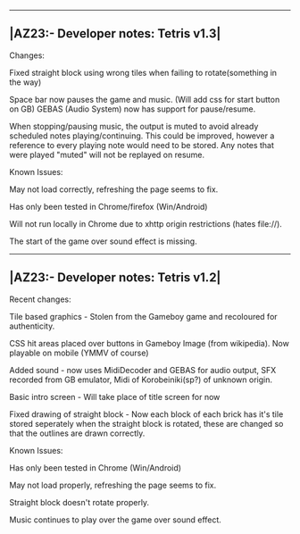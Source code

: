  ___________________________________
|AZ23:- Developer notes: Tetris v1.3|
 -----------------------------------
Changes:

Fixed straight block using wrong tiles when failing to rotate(something in the way)

Space bar now pauses the game and music. (Will add css for start button on GB)
GEBAS (Audio System) now has support for pause/resume. 

When stopping/pausing music, the output is muted to avoid already scheduled notes playing/continuing. This could be improved, however a reference to every playing note would need to be stored. Any notes that were played "muted" will not be replayed on resume.

Known Issues:

May not load correctly, refreshing the page seems to fix. 

Has only been tested in Chrome/firefox (Win/Android)

Will not run locally in Chrome due to xhttp origin restrictions (hates file://).

The start of the game over sound effect is missing.
 ___________________________________
|AZ23:- Developer notes: Tetris v1.2|
 -----------------------------------


Recent changes:

Tile based graphics - Stolen from the Gameboy game and recoloured for authenticity. 

CSS hit areas placed over buttons in Gameboy Image (from wikipedia). Now playable on mobile (YMMV of course)

Added sound - now uses MidiDecoder and GEBAS for audio output, SFX recorded from GB emulator, Midi of Korobeiniki(sp?) of unknown origin.

Basic intro screen - Will take place of title screen for now

Fixed drawing of straight block - Now each block of each brick has it's tile stored seperately when the straight block is rotated, these are changed so that the outlines are drawn correctly.


Known Issues:

Has only been tested in Chrome (Win/Android)

May not load properly, refreshing the page seems to fix.

Straight block doesn't rotate properly.

Music continues to play over the game over sound effect.




